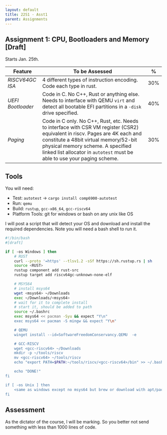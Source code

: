 ```yaml
---
layout: default
title: 22S1 - Asst1
parent: Assignments
---
```

## Assignment 1: CPU, Bootloaders and Memory <strong>[Draft]</strong>
Starts Jan. 25th.

| Feature | To be Assessed | % |
| --- | ----------- | --- |
| *RISCV64GC ISA* | 4 different types of instruction encoding. Code each type in rust. | 30% |
| *UEFI Bootloader* | Code in C. No C++, Rust or anything else. Needs to interface with QEMU `virt` and detect all bootable EFI partitions in a `-disk` drive specified. | 40% |
| *Paging* | Code in C only. No C++, Rust, etc. Needs to interface with CSR VM register (CSR2) equivalent in riscv. Pages are 4K each and constitute a 48bit virtual memory/52-bit physical memory scheme. A specified linked list allocator in `autotest` must be able to use your paging scheme. | 30% |

## Tools
You will need:
- Test: `autotest` -> `cargo install comp6900-autotest`
- Run: `qemu`
- Build: `rustup`, `gcc-x86_64`, `gcc-riscv64`
- Platform Tools: git for windows or bash on any unix like OS

I will post a script that will detect your OS and download and install the required dependencies. Note you will need a bash shell to run it.

```bash
#!/bin/bash
#[draft]

if [ -os Windows ] then
    # RUST
    curl --proto '=https' --tlsv1.2 -sSf https://sh.rustup.rs | sh
    source <RUST>
    rustup component add rust-src
    rustup target add riscv64gc-unknown-none-elf

    # MSYS64
    # install msys64
    wget <msys64> ~/Downloads
    exec ~/Downloads/<msys64>
    # wait for it to complete install
    # start it, should be added to path
    source ~/.bashrc
    exec msys64 << pacman -Syu && expect "Y\n"
    exec msys64 << pacman -S mingw && expect "Y\n"

    # QEMU
    winget install --id=SoftwareFreedomConservancy.QEMU  -e

    # GCC-RISCV
    wget <gcc-riscv64> ~/Downloads
    mkdir -p ~/tools/riscv
    mv <gcc-riscv64> ~/tools/riscv
    echo "export PATH=$PATH:~/tools/riscv/<gcc-riscv64>/bin" >> ~/.bashrc

    echo "DONE!"
fi

if [ -os Unix ] then
    <same as windows except no msys64 but brew or download with apt/pacman/fedora/etc>
fi
```

## Assessment
As the dictator of the course, I will be marking. So you better not send something with less than 1000 lines of code.
